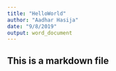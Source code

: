 ```yaml
---
title: "HelloWorld"
author: "Aadhar Hasija"
date: "9/8/2019"
output: word_document
---
```


## This is a markdown file